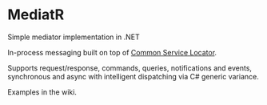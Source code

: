 MediatR
=======

Simple mediator implementation in .NET

In-process messaging built on top of [Common Service Locator](http://commonservicelocator.codeplex.com/).

Supports request/response, commands, queries, notifications and events, synchronous and async with intelligent dispatching via C# generic variance.

Examples in the wiki.
